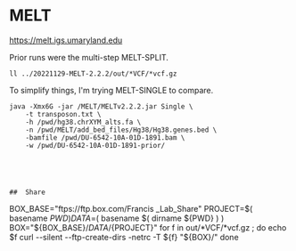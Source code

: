 
#	MELT

https://melt.igs.umaryland.edu



Prior runs were the multi-step MELT-SPLIT.

```
ll ../20221129-MELT-2.2.2/out/*VCF/*vcf.gz
```



To simplify things, I'm trying MELT-SINGLE to compare.


```
java -Xmx6G -jar /MELT/MELTv2.2.2.jar Single \
	-t transposon.txt \
	-h /pwd/hg38.chrXYM_alts.fa \
	-n /pwd/MELT/add_bed_files/Hg38/Hg38.genes.bed \
	-bamfile /pwd/DU-6542-10A-01D-1891.bam \
	-w /pwd/DU-6542-10A-01D-1891-prior/





##	Share

```
BOX_BASE="ftps://ftp.box.com/Francis _Lab_Share"
PROJECT=$( basename ${PWD} )
DATA=$( basename $( dirname ${PWD} ) )
BOX="${BOX_BASE}/${DATA}/${PROJECT}"
for f in out/*VCF/*vcf.gz ; do
echo $f
curl  --silent --ftp-create-dirs -netrc -T ${f} "${BOX}/"
done
```



